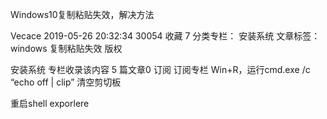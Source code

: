 Windows10复制粘贴失效，解决方法

Vecace 2019-05-26 20:32:34  30054  收藏 7
分类专栏： 安装系统 文章标签： windows 复制粘贴失效
版权

安装系统
专栏收录该内容
5 篇文章0 订阅
订阅专栏
Win+R，运行cmd.exe /c “echo off | clip” 清空剪切板

 重启shell exporlere
